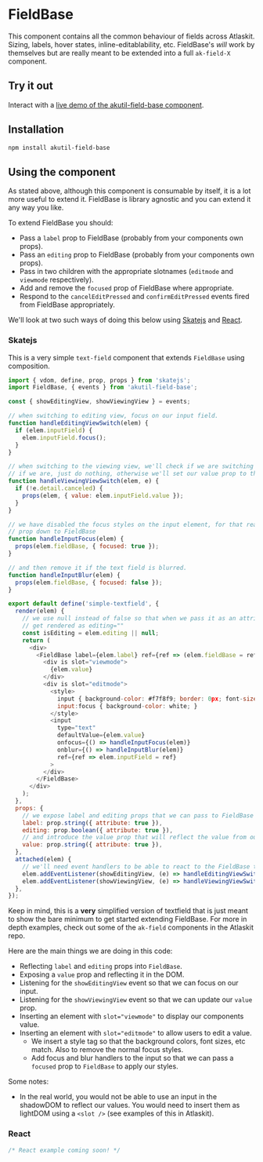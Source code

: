 # FieldBase

This component contains all the common behaviour of fields across Atlaskit. Sizing, labels, hover states, inline-editablability, etc.
FieldBase's *will* work by themselves but are really meant to be extended into a full `ak-field-X` component.

## Try it out

Interact with a [live demo of the akutil-field-base component](https://aui-cdn.atlassian.com/atlaskit/stories/akutil-field-base/@VERSION@/).

## Installation

```sh
npm install akutil-field-base
```

## Using the component

As stated above, although this component is consumable by itself, it is a lot more useful to extend it.
FieldBase is library agnostic and you can extend it any way you like.

To extend FieldBase you should:
* Pass a `label` prop to FieldBase (probably from your components own props).
* Pass an `editing` prop to FieldBase (probably from your components own props).
* Pass in two children with the appropriate slotnames (`editmode` and `viewmode` respectively).
* Add and remove the `focused` prop of FieldBase where appropriate.
* Respond to the `cancelEditPressed` and `confirmEditPressed` events fired from FieldBase appropriately.

We'll look at two such ways of doing this below using [Skatejs](https://github.com/skatejs/skatejs) and [React](https://facebook.github.io/react/).

### Skatejs

This is a very simple `text-field` component that extends `FieldBase` using composition.

```javascript
import { vdom, define, prop, props } from 'skatejs';
import FieldBase, { events } from 'akutil-field-base';

const { showEditingView, showViewingView } = events;

// when switching to editing view, focus on our input field.
function handleEditingViewSwitch(elem) {
  if (elem.inputField) {
    elem.inputField.focus();
  }
}

// when switching to the viewing view, we'll check if we are switching because of a cancel event or not
// if we are, just do nothing, otherwise we'll set our value prop to the value of the input field
function handleViewingViewSwitch(elem, e) {
  if (!e.detail.canceled) {
    props(elem, { value: elem.inputField.value });
  }
}

// we have disabled the focus styles on the input element, for that reason, we need to pass the focused
// prop down to FieldBase
function handleInputFocus(elem) {
  props(elem.fieldBase, { focused: true });
}

// and then remove it if the text field is blurred.
function handleInputBlur(elem) {
  props(elem.fieldBase, { focused: false });
}

export default define('simple-textfield', {
  render(elem) {
    // we use null instead of false so that when we pass it as an attribute to FieldBase it doesnt
    // get rendered as editing=""
    const isEditing = elem.editing || null;
    return (
      <div>
        <FieldBase label={elem.label} ref={ref => (elem.fieldBase = ref)} editing={isEditing} >
          <div is slot="viewmode">
            {elem.value}
          </div>
          <div is slot="editmode">
            <style>
              input { background-color: #f7f8f9; border: 0px; font-size: 14px; outline: 0; }
              input:focus { background-color: white; }
            </style>
            <input
              type="text"
              defaultValue={elem.value}
              onfocus={() => handleInputFocus(elem)}
              onblur={() => handleInputBlur(elem)}
              ref={ref => elem.inputField = ref}
            >
          </div>
        </FieldBase>
      </div>
    );
  },
  props: {
    // we expose label and editing props that we can pass to FieldBase
    label: prop.string({ attribute: true }),
    editing: prop.boolean({ attribute: true }),
    // and introduce the value prop that will reflect the value from out input field
    value: prop.string({ attribute: true }),
  },
  attached(elem) {
    // we'll need event handlers to be able to react to the FieldBase telling us to switch views
    elem.addEventListener(showEditingView, (e) => handleEditingViewSwitch(elem));
    elem.addEventListener(showViewingView, (e) => handleViewingViewSwitch(elem, e));
  },
});
```

Keep in mind, this is a **very** simplified version of textfield that is just meant to show the bare minimum to get started extending FieldBase.
For more in depth examples, check out some of the `ak-field` components in the Atlaskit repo.

Here are the main things we are doing in this code:
* Reflecting `label` and `editing` props into `FieldBase`.
* Exposing a `value` prop and reflecting it in the DOM.
* Listening for the `showEditingView` event so that we can focus on our input.
* Listening for the `showViewingView` event so that we can update our `value` prop.
* Inserting an element with `slot="viewmode"` to display our components value.
* Inserting an element with `slot="editmode"` to allow users to edit a value.
  * We insert a style tag so that the background colors, font sizes, etc match. Also to remove the normal focus styles.
  * Add focus and blur handlers to the input so that we can pass a `focused` prop to `FieldBase` to apply our styles.

Some notes:
* In the real world, you would not be able to use an input in the shadowDOM to reflect our values.
You would need to insert them as lightDOM using a `<slot />` (see examples of this in Atlaskit).



### React

```js
/* React example coming soon! */
```